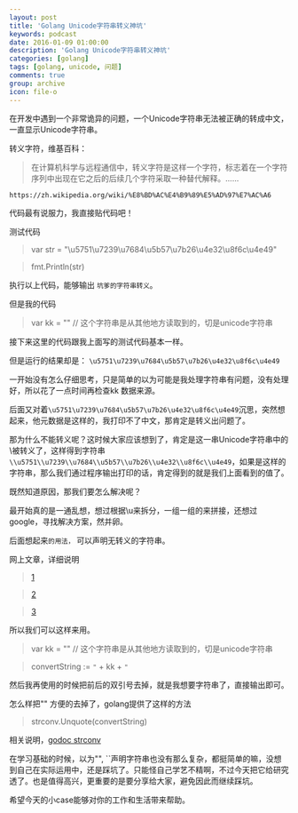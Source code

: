 ```yaml
---
layout: post
title: 'Golang Unicode字符串转义神坑'
keywords: podcast
date: 2016-01-09 01:00:00
description: 'Golang Unicode字符串转义神坑'
categories: [golang]
tags: [golang, unicode, 问题]
comments: true
group: archive
icon: file-o
---
```


在开发中遇到一个非常诡异的问题，一个Unicode字符串无法被正确的转成中文，一直显示Unicode字符串。

转义字符，维基百科：

>在计算机科学与远程通信中，转义字符是这样一个字符，标志着在一个字符序列中出现在它之后的后续几个字符采取一种替代解释。......

`https://zh.wikipedia.org/wiki/%E8%BD%AC%E4%B9%89%E5%AD%97%E7%AC%A6`

<!--more-->

代码最有说服力，我直接贴代码吧！

测试代码

> var str = "\u5751\u7239\u7684\u5b57\u7b26\u4e32\u8f6c\u4e49"

> fmt.Println(str)

执行以上代码，能够输出 `坑爹的字符串转义`。

但是我的代码

> var kk = "" // 这个字符串是从其他地方读取到的，切是unicode字符串

接下来这里的代码跟我上面写的测试代码基本一样。

但是运行的结果却是： `\u5751\u7239\u7684\u5b57\u7b26\u4e32\u8f6c\u4e49`

一开始没有怎么仔细思考，只是简单的以为可能是我处理字符串有问题，没有处理好，所以花了一点时间再检查kk 数据来源。

后面又对着`\u5751\u7239\u7684\u5b57\u7b26\u4e32\u8f6c\u4e49`沉思，突然想起来，他元数据是这样的，我打印不了中文，那肯定是转义出问题了。

那为什么不能转义呢？这时候大家应该想到了，肯定是这一串Unicode字符串中的\被转义了，这样得到字符串`\\u5751\\u7239\\u7684\\u5b57\\u7b26\\u4e32\\u8f6c\\u4e49`，如果是这样的字符串，那么我们通过程序输出打印的话，肯定得到的就是我们上面看到的值了。

既然知道原因，那我们要怎么解决呢？

最开始真的是一通乱想，想过根据\u来拆分，一组一组的来拼接，还想过google，寻找解决方案，然并卵。

后面想起来`的用法，` 可以声明无转义的字符串。

网上文章，详细说明

>[1](https://github.com/astaxie/build-web-application-with-golang/blob/master/zh/02.2.md)

>[2](http://novtopro.coding.io/2015/10/08/golang-fundamentals-01-overview/)

>[3](http://xhrwang.me/2014/12/27/golang-fundamentals-6-string-pointer.html)

所以我们可以这样来用。

> var kk = "" // 这个字符串是从其他地方读取到的，切是unicode字符串

> convertString := `"` + kk + `"`

然后我再使用的时候把前后的双引号去掉，就是我想要字符串了，直接输出即可。

怎么样把"" 方便的去掉了，golang提供了这样的方法

> strconv.Unquote(convertString)

相关说明，[godoc strconv](https://godoc.org/strconv)

在学习基础的时候，以为"", ``声明字符串也没有那么复杂，都挺简单的嘛，没想到自己在实际运用中，还是踩坑了。只能怪自己学艺不精啊，不过今天把它给研究透了。也是值得高兴，更重要的是要分享给大家，避免因此而继续踩坑。

希望今天的小case能够对你的工作和生活带来帮助。